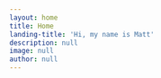 ```yaml
---
layout: home
title: Home
landing-title: 'Hi, my name is Matt'
description: null
image: null
author: null
---
```

